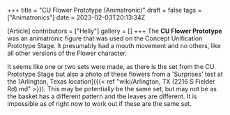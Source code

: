 +++
title = "CU Flower Prototype (Animatronic)"
draft = false
tags = ["Animatronics"]
date = 2023-02-03T20:13:34Z

[Article]
contributors = ["Helly"]
gallery = []
+++
The <b>CU Flower Prototype</b> was an animatronic figure that was used on the Concept Unification Prototype Stage. It presumably had a mouth movement and no others, like all other versions of the Flower character.

It seems like one or two sets were made, as there is the set from the CU Prototype Stage but also a photo of these flowers from a 'Surprises' test at the [Arlington, Texas location]({{< ref "wiki/Arlington, TX (2216 S Fielder Rd).md" >}}). This may be potentially be the same set, but may not be as the basket has a different pattern and the leaves are different. It is impossible as of right now to work out if these are the same set.


